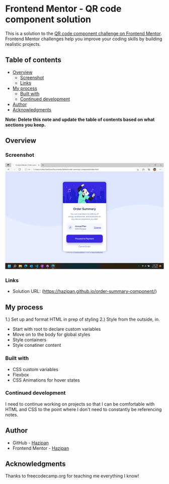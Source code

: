 # Frontend Mentor - QR code component solution

This is a solution to the [QR code component challenge on Frontend Mentor](https://www.frontendmentor.io/challenges/qr-code-component-iux_sIO_H). Frontend Mentor challenges help you improve your coding skills by building realistic projects. 

## Table of contents

- [Overview](#overview)
  - [Screenshot](#screenshot)
  - [Links](#links)
- [My process](#my-process)
  - [Built with](#built-with)
  - [Continued development](#continued-development)
- [Author](#author)
- [Acknowledgments](#acknowledgments)

**Note: Delete this note and update the table of contents based on what sections you keep.**

## Overview

### Screenshot

![](./images/screenshot.png)

### Links

- Solution URL: (https://hazipan.github.io/order-summary-component/)

## My process

1.) Set up and format HTML in prep of styling
2.) Style from the outside, in.
  - Start with root to declare custom variables
  - Move on to the body for global styles
  - Style containers
  - Style conatiner content

### Built with

- CSS custom variables
- Flexbox
- CSS Animations for hover states

### Continued development

I need to continue working on projects so that I can be comfortable with HTML and CSS to the point where I don't need to constantly be referencing notes.

## Author

- GitHub - [Hazipan](https://github.com/Hazipan)
- Frontend Mentor - [Hazipan](https://www.frontendmentor.io/profile/Hazipan)

## Acknowledgments

Thanks to freecodecamp.org for teaching me everything I know!